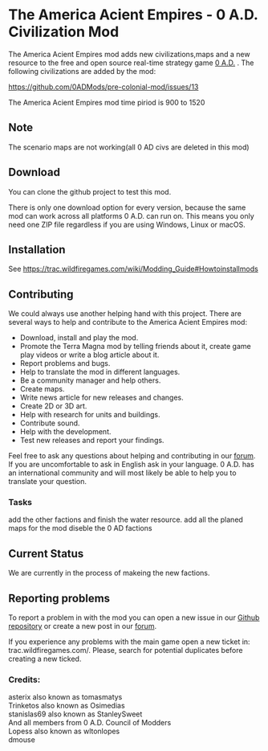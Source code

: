 # The America Acient Empires - 0 A.D. Civilization Mod

The America Acient Empires mod adds new civilizations,maps and a new resource to the free and open source real-time strategy game [0 A.D.](https://play0ad.com/) .
The following civilizations are added by the mod:

https://github.com/0ADMods/pre-colonial-mod/issues/13

The America Acient Empires mod time piriod is 900 to 1520

## Note

The scenario maps are not working(all 0 AD civs are deleted in this mod)

## Download

You can clone the github project to test this mod.

There is only one download option for every version, because the same mod can work across all platforms 0 A.D. can run on. This means you only need one ZIP file regardless if you are using Windows, Linux or macOS.

## Installation

See https://trac.wildfiregames.com/wiki/Modding_Guide#Howtoinstallmods

## Contributing

We could always use another helping hand with this project. There are several ways to help and contribute to the America Acient Empires mod:

- Download, install and play the mod.
- Promote the Terra Magna mod by telling friends about it, create game play videos or write a blog article about it.
- Report problems and bugs.
- Help to translate the mod in different languages.
- Be a community manager and help others.
- Create maps.
- Write news article for new releases and changes.
- Create 2D or 3D art.
- Help with research for units and buildings.
- Contribute sound.
- Help with the development.
- Test new releases and report your findings.

Feel free to ask any questions about helping and contributing in our [forum](https://wildfiregames.com/forum/index.php?/forum/1-game-modification/). If you are uncomfortable to ask in English ask in your language. 0 A.D. has an international community and will most likely be able to help you to translate your question.

### Tasks

add the other factions and finish the water resource.
add all the planed maps for the mod
diseble the 0 AD factions

## Current Status

We are currently in the process of makeing the new factions.

## Reporting problems

To report a problem in with the mod you can open a new issue in our [Github repository](https://github.com/0ADMods/pre-colonial) or create a new post in our [forum](https://wildfiregames.com/forum/index.php?/forum/1-game-modification/).

If you experience any problems with the main game open a new ticket in: trac.wildfiregames.com/. Please, search for potential duplicates before creating a new ticked.

### Credits:
asterix also known as  tomasmatys <br />
Trinketos also known as Osimedias <br />
stanislas69 also known as StanleySweet <br />
And all members from 0 A.D. Council of Modders <br />
Lopess also known as wltonlopes <br />
dmouse <br />

